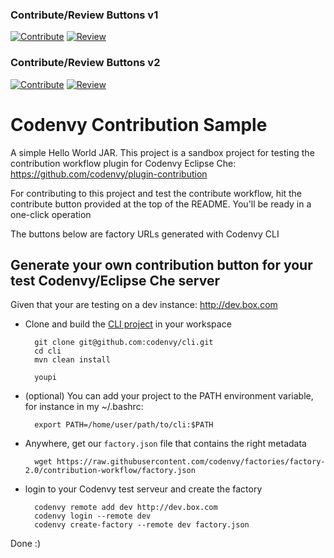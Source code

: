 ### Contribute/Review Buttons v1
[![Contribute](http://codenvy.github.io/plugin-contribution/contribute-blue.svg)](http://a4.codenvy-dev.com/f?id=4m27r6nxed7bkhby)
[![Review](http://rawgit.com/sunix/90938b043d282fcd728c/raw/09c1878db322b335768568fd505277cbe8cfcb5d/review.svg)](http://a4.codenvy-dev.com/f?id=4m27r6nxed7bkhby)
### Contribute/Review Buttons v2
[![Contribute](http://rawgit.com/sunix/99c0da57ec96147bfd73/raw/e3eb038a56f7b9ed635eb06f551ccb225bbf50a9/codenvy-contribute-2.svg)](http://a4.codenvy-dev.com/f?id=4m27r6nxed7bkhby)
[![Review](http://rawgit.com/sunix/90938b043d282fcd728c/raw/9031bf6714c402e9f30626aa5f51560ed578cbff/review.svg)](http://a4.codenvy-dev.com/f?id=4m27r6nxed7bkhby)


# Codenvy Contribution Sample


A simple Hello World JAR. This project is a sandbox project for testing the contribution workflow plugin for Codenvy Eclipse Che: https://github.com/codenvy/plugin-contribution

For contributing to this project and test the contribute workflow, hit the contribute button provided at the top of the README. You'll be ready in a one-click operation

The buttons below are factory URLs generated with Codenvy CLI

## Generate your own contribution button for your test Codenvy/Eclipse Che server

Given that your are testing on a dev instance: http://dev.box.com

- Clone and build the [CLI project](https://github.com/codenvy/cli) in your workspace

        git clone git@github.com:codenvy/cli.git
        cd cli
        mvn clean install
        
        youpi

- (optional) You can add your project to the PATH environment variable, for instance in my ~/.bashrc:

        export PATH=/home/user/path/to/cli:$PATH

- Anywhere, get our `factory.json` file that contains the right metadata

        wget https://raw.githubusercontent.com/codenvy/factories/factory-2.0/contribution-workflow/factory.json

- login to your Codenvy test serveur and create the factory

        codenvy remote add dev http://dev.box.com
        codenvy login --remote dev
        codenvy create-factory --remote dev factory.json

Done :)

